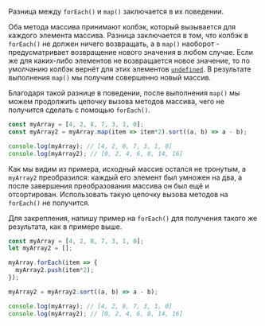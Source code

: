 Разница между `forEach()` и `map()` заключается в их поведении.

Оба метода массива принимают колбэк, который вызывается для каждого элемента массива. Разница заключается в том, что колбэк в `forEach()` не должен ничего возвращать, а в `map()` наоборот - предусматривает возвращение нового значения в любом случае. Если же для каких-либо элементов не возвращается новое значение, то по умолчанию колбэк вернёт для этих элементов [`undefined`](/js/undefined/). В результате выполнения `map()` мы получим совершенно новый массив.

Благодаря такой разнице в поведении, после выполнения `map()` мы можем продолжить цепочку вызова методов массива, чего не получится сделать с помощью `forEach()`.

```js
const myArray = [4, 2, 8, 7, 3, 1, 0];
const myArray2 = myArray.map(item => item*2).sort((a, b) => a - b);

console.log(myArray); // [4, 2, 8, 7, 3, 1, 0]
console.log(myArray2); // [0, 2, 4, 6, 8, 14, 16]
```

Как мы видим из примера, исходный массив остался не тронутым, а `myArray2` преобразился: каждый его элемент был умножен на два, а после завершения преобразования массива он был ещё и отсортирован. Использовать такую цепочку вызова методов на `forEach()` не получится.

Для закрепления, напишу пример на `forEach()` для получения такого же результата, как в примере выше.

```js
const myArray = [4, 2, 8, 7, 3, 1, 0];
let myArray2 = [];

myArray.forEach(item => {
  myArray2.push(item*2);
});

myArray2 = myArray2.sort((a, b) => a - b);

console.log(myArray); // [4, 2, 8, 7, 3, 1, 0]
console.log(myArray2); // [0, 2, 4, 6, 8, 14, 16]
```
